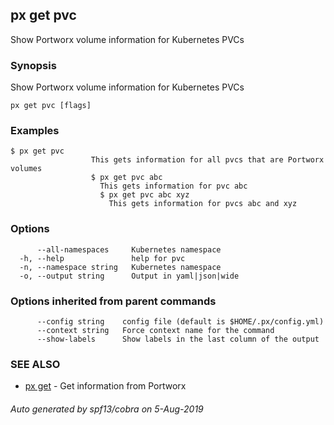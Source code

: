 ## px get pvc

Show Portworx volume information for Kubernetes PVCs

### Synopsis

Show Portworx volume information for Kubernetes PVCs

```
px get pvc [flags]
```

### Examples

```
$ px get pvc
				  This gets information for all pvcs that are Portworx volumes
				  $ px get pvc abc
				    This gets information for pvc abc
					$ px get pvc abc xyz
					  This gets information for pvcs abc and xyz
```

### Options

```
      --all-namespaces     Kubernetes namespace
  -h, --help               help for pvc
  -n, --namespace string   Kubernetes namespace
  -o, --output string      Output in yaml|json|wide
```

### Options inherited from parent commands

```
      --config string    config file (default is $HOME/.px/config.yml)
      --context string   Force context name for the command
      --show-labels      Show labels in the last column of the output
```

### SEE ALSO

* [px get](px_get.md)	 - Get information from Portworx

###### Auto generated by spf13/cobra on 5-Aug-2019
